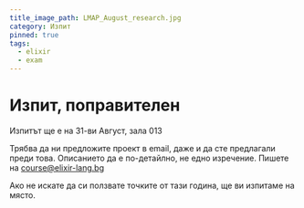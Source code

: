 ```yaml
---
title_image_path: LMAP_August_research.jpg
category: Изпит
pinned: true
tags:
  - elixir
  - exam
---
```


# Изпит, поправителен

Изпитът ще е на 31-ви Август, зала 013

Трябва да ни предложите проект в email, даже и да сте предлагали преди това.
Описанието да е по-детайлно, не едно изречение. Пишете на course@elixir-lang.bg

Ако не искате да си ползвате точките от тази година, ще ви изпитаме на място.
